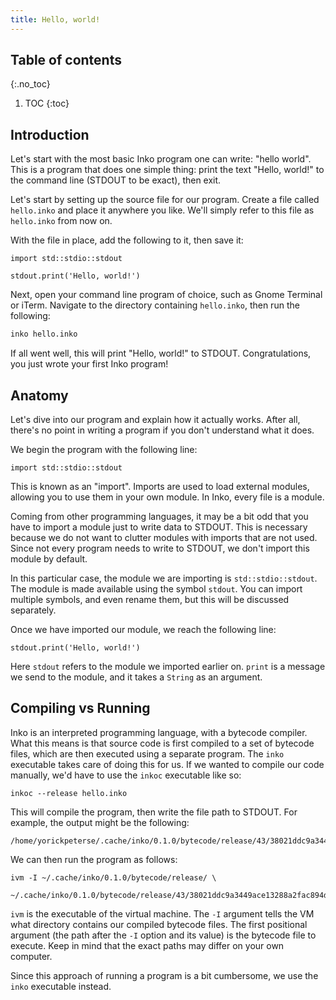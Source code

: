 ```yaml
---
title: Hello, world!
---
```

<!-- vale off -->

## Table of contents
{:.no_toc}

1. TOC
{:toc}

## Introduction

Let's start with the most basic Inko program one can write: "hello world". This
is a program that does one simple thing: print the text "Hello, world!" to
the command line (STDOUT to be exact), then exit.

Let's start by setting up the source file for our program. Create a file called
`hello.inko` and place it anywhere you like. We'll simply refer to this file as
`hello.inko` from now on.

With the file in place, add the following to it, then save it:

```inko
import std::stdio::stdout

stdout.print('Hello, world!')
```

Next, open your command line program of choice, such as Gnome Terminal or iTerm.
Navigate to the directory containing `hello.inko`, then run the following:

```bash
inko hello.inko
```

If all went well, this will print "Hello, world!" to STDOUT. Congratulations,
you just wrote your first Inko program!

## Anatomy

Let's dive into our program and explain how it actually works. After all,
there's no point in writing a program if you don't understand what it does.

We begin the program with the following line:

```inko
import std::stdio::stdout
```

This is known as an "import". Imports are used to load external modules,
allowing you to use them in your own module. In Inko, every file is a module.

Coming from other programming languages, it may be a bit odd that you have to
import a module just to write data to STDOUT. This is necessary because we do
not want to clutter modules with imports that are not used. Since not every
program needs to write to STDOUT, we don't import this module by default.

In this particular case, the module we are importing is `std::stdio::stdout`.
The module is made available using the symbol `stdout`. You can import multiple
symbols, and even rename them, but this will be discussed separately.

Once we have imported our module, we reach the following line:

```inko
stdout.print('Hello, world!')
```

Here `stdout` refers to the module we imported earlier on. `print` is a message
we send to the module, and it takes a `String` as an argument.

## Compiling vs Running

Inko is an interpreted programming language, with a bytecode compiler. What this
means is that source code is first compiled to a set of bytecode files, which
are then executed using a separate program. The `inko` executable takes care of
doing this for us. If we wanted to compile our code manually, we'd have to use
the `inkoc` executable like so:

```
inkoc --release hello.inko
```

This will compile the program, then write the file path to STDOUT. For example,
the output might be the following:

```
/home/yorickpeterse/.cache/inko/0.1.0/bytecode/release/43/38021ddc9a3449ace13288a2fac894d1d3e2aaa.inkoc
```

We can then run the program as follows:

```
ivm -I ~/.cache/inko/0.1.0/bytecode/release/ \
    ~/.cache/inko/0.1.0/bytecode/release/43/38021ddc9a3449ace13288a2fac894d1d3e2aaa.inkoc
```

`ivm` is the executable of the virtual machine. The `-I` argument tells the VM
what directory contains our compiled bytecode files. The first positional
argument (the path after the `-I` option and its value) is the bytecode file to
execute. Keep in mind that the exact paths may differ on your own computer.

Since this approach of running a program is a bit cumbersome, we use the `inko`
executable instead.
